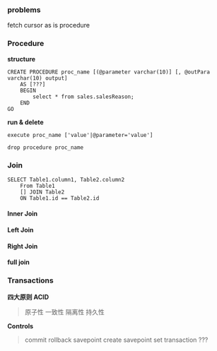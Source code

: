 ﻿### problems

fetch
cursor
as
is
procedure



### Procedure

**structure**
```
CREATE PROCEDURE proc_name [(@parameter varchar(10)] [, @outPara varchar(10) output]
	AS [???]
	BEGIN
		select * from sales.salesReason;
	END
GO
```

**run & delete**
```
execute proc_name ['value'|@parameter='value']

drop procedure proc_name
```

### Join
```
SELECT Table1.column1, Table2.column2
	From Table1
	[] JOIN Table2
	ON Table1.id == Table2.id
```
#### Inner Join
#### Left Join
#### Right Join
#### full join

### Transactions
**四大原则 ACID**
> 原子性
> 一致性
> 隔离性
> 持久性

**Controls**
> commit
> rollback
> savepoint		create savepoint
> set transaction	???
